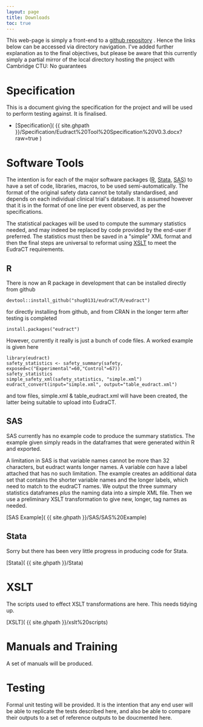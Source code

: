 ```yaml
---
layout: page
title: Downloads
toc: true
---
```


This web-page is simply a front-end to a [github repository](https://github.com/shug0131/eudraCT) . Hence the links below can be accessed via directory navigation. I've added further explanation as to the final objectives, but please be aware that this currently simply a partial  mirror of the local directory hosting the project with Cambridge CTU: No guarantees

# Specification

This is a document giving the specification for the project and will be used to perform testing against. It is finalised.

 * [Specification]( {{ site.ghpath }}/Specification/Eudract%20Tool%20Specification%20V0.3.docx?raw=true )

# Software Tools

The intention is for each of the major software packages ([R](https://cran.r-project.org/), [Stata](https://www.stata.com/), [SAS](https://www.sas.com/)) to have a set of code, libraries, macros, to be used semi-automatically. The format of the original safety data cannot be totally standardised, and depends on each individual clinical trial's database. It is assumed however that it is in the format of one line per event observed, as per the specifications.  

The statistical packages will be used to compute the summary statistics needed, and may indeed be replaced by code provided by the end-user if preferred.  The statistics must then be saved in a "simple" XML format and then the final steps are universal to reformat using [XSLT](https://www.w3.org/standards/xml/transformation) to meet the EudraCT requirements.

## R

There is now an R package in development that can be installed directly from github
~~~~
devtool::install_github("shug0131/eudraCT/R/eudract")
~~~~
for directly installing from github,  and from CRAN in the longer term after testing is completed
~~~
install.packages("eudract")
~~~

However, currently it really is just a bunch of code files. A worked example is given here
~~~
library(eudract)
safety_statistics <- safety_summary(safety, exposed=c("Experimental"=60,"Control"=67))
safety_statistics
simple_safety_xml(safety_statistics, "simple.xml")
eudract_convert(input="simple.xml", output="table_eudract.xml")
~~~
and tow files, simple.xml & table_eudract.xml will have been created, the latter being suitable to upload into EudraCT.


## SAS

SAS currently has no example code to produce the summary statistics. The example given simply reads in the dataframes that were generated within R and exported.

A limitation in SAS is that variable names cannot be more than 32 characters, but eudract wants longer names. A variable *can* have a label attached that has no such limitation.  The example creates an additional data set that contains the shorter variable names and the longer labels, which need to match to the eudraCT names.  We output the three summary statistics dataframes *plus* the naming data into a simple XML file. Then we use a preliminary XSLT transformation to give new, longer,  tag names as needed.  

[SAS Example]( {{ site.ghpath }}/SAS/SAS%20Example)

## Stata

Sorry but there has been very little progress in producing code for Stata.

[Stata]( {{ site.ghpath }}/Stata)


# XSLT

The scripts used to effect XSLT transformations are here. This needs tidying up.

[XSLT]( {{ site.ghpath }}/xslt%20scripts)


# Manuals and Training

A set of manuals will be produced.

# Testing

Formal unit testing will be provided. It is the intention that any end user will be able to replicate the tests described here, and also be able to compare their outputs to a set of reference outputs to be doucmented here.
